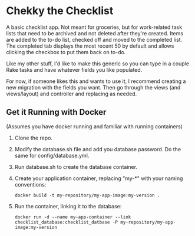 # Chekky the Checklist

A basic checklist app.  Not meant for groceries, but for work-related task
lists that need to be archived and not deleted after they're created.
Items are added to the to-do list, checked off and moved to the completed list.
The completed tab displays the most recent 50 by default and allows clicking
the checkbox to put them back on to-do.

Like my other stuff, I'd like to make this generic so you can type in a couple
Rake tasks and have whatever fields you like populated.

For now, if someone likes this and wants to use it, I recommend creating a new
migration with the fields you want.  Then go through the views (and
views/layout) and controller and replacing as needed.

## Get it Running with Docker
(Assumes you have docker running and familiar with running containers)

1.  Clone the repo.

2.  Modify the database.sh file and add you database password.  Do the same for
config/database.yml.

3.  Run database.sh to create the database container.

4.  Create your application container, replacing "my-\*" with your naming
conventions:

        docker build -t my-repository/my-app-image:my-version .

5.  Run the container, linking it to the database:

        docker run -d --name my-app-container --link
        checklist_database:checklist_datbase -P my-repository/my-app-image:my-version
